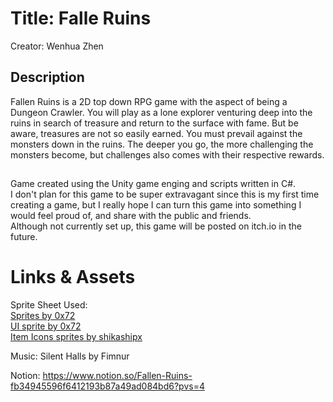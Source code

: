 # Title: Falle Ruins
Creator: Wenhua Zhen


## Description
Fallen Ruins is a 2D top down RPG game with the aspect of being a Dungeon Crawler. You will play as a lone explorer venturing deep into the ruins in search of treasure and return to the surface with fame. But be aware, treasures are not so easily earned. You must prevail against the monsters down in the ruins. The deeper you go, the more challenging the monsters become, but challenges also comes with their respective rewards. 

##
Game created using the Unity game enging and scripts written in C#.  
I don't plan for this game to be super extravagant since this is my first time creating a game, but I really hope I can turn this game into something I would feel proud of, and share with the public and friends.   
Although not currently set up, this game will be posted on itch.io in the future.

# Links & Assets 
Sprite Sheet Used: <br />
[Sprites by 0x72](https://0x72.itch.io/dungeontileset-ii) <br />
[UI sprite by 0x72](https://0x72.itch.io/dungeonui) <br />
[Item Icons sprites by shikashipx](https://shikashipx.itch.io/shikashis-fantasy-icons-pack) <br />

Music: Silent Halls by Fimnur

Notion: https://www.notion.so/Fallen-Ruins-fb34945596f6412193b87a49ad084bd6?pvs=4
